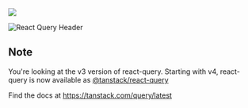 <img src="https://static.scarf.sh/a.png?x-pxid=be2d8a11-9712-4c1d-9963-580b2d4fb133" />

![React Query Header](https://github.com/tannerlinsley/react-query/raw/main/media/repo-dark.png)

## Note

You're looking at the v3 version of react-query. Starting with v4, react-query is now available as [@tanstack/react-query](https://www.npmjs.com/package/@tanstack/react-query)

Find the docs at https://tanstack.com/query/latest
